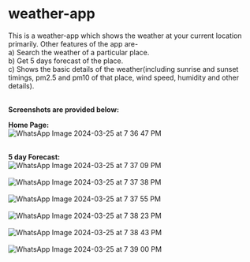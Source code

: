 # weather-app

This is a weather-app which shows the weather at your current location primarily. Other features of the app are- <br/>
a) Search the weather of a particular place. <br/>
b) Get 5 days forecast of the place. <br/>
c) Shows the basic details of the weather(including sunrise and sunset timings, pm2.5 and pm10 of that place, wind speed, humidity and other details). <br/>

<br/>
<b>Screenshots are provided below:</b>
<br/>

<b>Home Page:</b>
<br/>
![WhatsApp Image 2024-03-25 at 7 36 47 PM](https://github.com/arzoojangra/weather-app/assets/96476616/f59e9ce5-9563-4f5a-88cc-07b6f3a2e298)
<br/>
<br/>


<b>5 day Forecast:</b>
<br/>
![WhatsApp Image 2024-03-25 at 7 37 09 PM](https://github.com/arzoojangra/weather-app/assets/96476616/ec43ba27-7039-4588-b9c3-79304f67d175)
<br/>
<br/>
![WhatsApp Image 2024-03-25 at 7 37 38 PM](https://github.com/arzoojangra/weather-app/assets/96476616/2ad4b2ef-cc46-40b2-a943-d0628ae816ad)
<br/>
<br/>
![WhatsApp Image 2024-03-25 at 7 37 55 PM](https://github.com/arzoojangra/weather-app/assets/96476616/98e234f4-2bac-4e2f-9309-27c564e22151)
<br/>
<br/>
![WhatsApp Image 2024-03-25 at 7 38 23 PM](https://github.com/arzoojangra/weather-app/assets/96476616/f3b7d412-e218-4542-be50-827c0bf4116b)
<br/>
<br/>
![WhatsApp Image 2024-03-25 at 7 38 43 PM](https://github.com/arzoojangra/weather-app/assets/96476616/3cf0bc5e-6101-4112-bc4c-92eda1f4a26a)
<br/>
<br/>
![WhatsApp Image 2024-03-25 at 7 39 00 PM](https://github.com/arzoojangra/weather-app/assets/96476616/a0982d4d-9cb0-4974-b817-024425da48f8)
